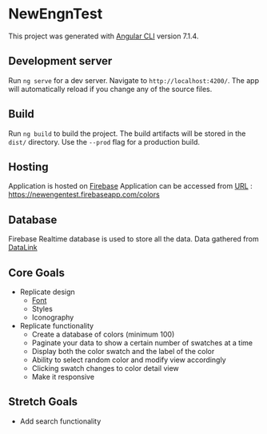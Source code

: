 # NewEngnTest

This project was generated with [Angular CLI](https://github.com/angular/angular-cli) version 7.1.4.

## Development server

Run `ng serve` for a dev server. Navigate to `http://localhost:4200/`. The app will automatically reload if you change any of the source files.

## Build

Run `ng build` to build the project. The build artifacts will be stored in the `dist/` directory. Use the `--prod` flag for a production build.

## Hosting

Application is hosted on [Firebase](https://firebase.google.com/)
Application can be accessed from [URL](https://newengentest.firebaseapp.com/colors) : https://newengentest.firebaseapp.com/colors

## Database

Firebase Realtime database is used to store all the data.
Data gathered from [DataLink](https://jonasjacek.github.io/colors/data.json)

## Core Goals

- Replicate design
  - [Font](https://fonts.google.com/specimen/Source+Serif+Pro)
  - Styles
  - Iconography
- Replicate functionality
  - Create a database of colors (minimum 100)
  - Paginate your data to show a certain number of swatches at a time
  - Display both the color swatch and the label of the color
  - Ability to select random color and modify view accordingly
  - Clicking swatch changes to color detail view
  - Make it responsive

## Stretch Goals

  - Add search functionality